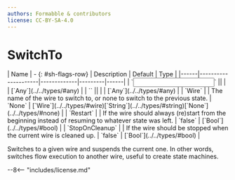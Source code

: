 ```yaml
---
authors: Formabble & contributors
license: CC-BY-SA-4.0
---
```



# SwitchTo

<div class="sh-parameters" markdown="1">
| Name | - {: #sh-flags-row} | Description | Default | Type |
|------|---------------------|-------------|---------|------|
| `<input>` || | | [`Any`](../../types/#any) |
| `<output>` || | | [`Any`](../../types/#any) |
| `Wire` |  | The name of the wire to switch to, or none to switch to the previous state. | `None` | [`Wire`](../../types/#wire)[`String`](../../types/#string)[`None`](../../types/#none) |
| `Restart` |  | If the wire should always (re)start from the beginning instead of resuming to whatever state was left. | `false` | [`Bool`](../../types/#bool) |
| `StopOnCleanup` |  | If the wire should be stopped when the current wire is cleaned up. | `false` | [`Bool`](../../types/#bool) |

</div>

Switches to a given wire and suspends the current one. In other words, switches flow execution to another wire, useful to create state machines.

--8<-- "includes/license.md"

